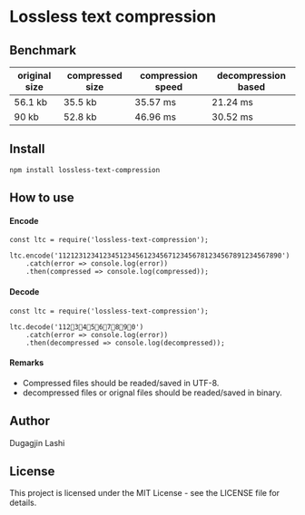 # Lossless text compression

## Benchmark

original size | compressed size   | compression speed  | decompression based
---|---|---|---
56.1 kb | 35.5 kb | 35.57 ms | 21.24 ms
90 kb | 52.8 kb | 46.96 ms | 30.52 ms

## Install

```
npm install lossless-text-compression
```

## How to use

#### Encode

```
const ltc = require('lossless-text-compression');

ltc.encode('1121231234123451234561234567123456781234567891234567890')
    .catch(error => console.log(error))
    .then(compressed => console.log(compressed));
```

#### Decode

```
const ltc = require('lossless-text-compression');

ltc.decode('11234567890')
    .catch(error => console.log(error))
    .then(decompressed => console.log(decompressed));
```

#### Remarks

- Compressed files should be readed/saved in UTF-8.
- decompressed files or orignal files should be readed/saved in binary.

## Author

Dugagjin Lashi

## License

This project is licensed under the MIT License - see the LICENSE file for details.
